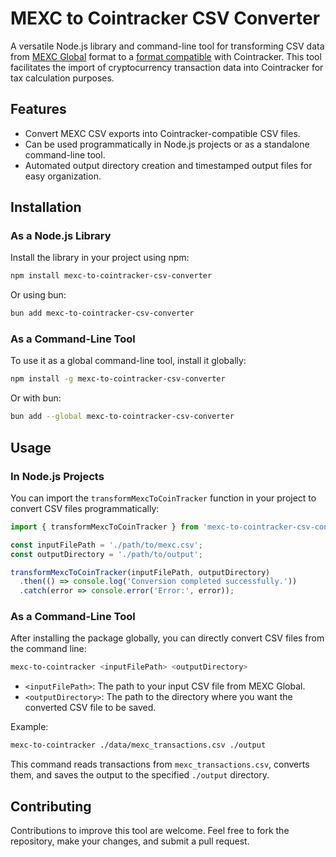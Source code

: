 # MEXC to Cointracker CSV Converter

A versatile Node.js library and command-line tool for transforming CSV data from [MEXC Global](https://www.mexc.com/) format to a [format compatible](https://support.cointracker.io/hc/en-us/articles/4413071299729-Importing-Transaction-Histories-to-CoinTracker-Using-CSVs) with Cointracker. This tool facilitates the import of cryptocurrency transaction data into Cointracker for tax calculation purposes.

## Features

- Convert MEXC CSV exports into Cointracker-compatible CSV files.
- Can be used programmatically in Node.js projects or as a standalone command-line tool.
- Automated output directory creation and timestamped output files for easy organization.

## Installation

### As a Node.js Library

Install the library in your project using npm:

```bash
npm install mexc-to-cointracker-csv-converter
```

Or using bun:

```bash
bun add mexc-to-cointracker-csv-converter
```

### As a Command-Line Tool

To use it as a global command-line tool, install it globally:

```bash
npm install -g mexc-to-cointracker-csv-converter
```

Or with bun:

```bash
bun add --global mexc-to-cointracker-csv-converter
```

## Usage

### In Node.js Projects

You can import the `transformMexcToCoinTracker` function in your project to convert CSV files programmatically:

```jsx
import { transformMexcToCoinTracker } from 'mexc-to-cointracker-csv-converter';

const inputFilePath = './path/to/mexc.csv';
const outputDirectory = './path/to/output';

transformMexcToCoinTracker(inputFilePath, outputDirectory)
  .then(() => console.log('Conversion completed successfully.'))
  .catch(error => console.error('Error:', error));
```

### As a Command-Line Tool

After installing the package globally, you can directly convert CSV files from the command line:

```bash
mexc-to-cointracker <inputFilePath> <outputDirectory>
```

- `<inputFilePath>`: The path to your input CSV file from MEXC Global.
- `<outputDirectory>`: The path to the directory where you want the converted CSV file to be saved.

Example:

```bash
mexc-to-cointracker ./data/mexc_transactions.csv ./output
```

This command reads transactions from `mexc_transactions.csv`, converts them, and saves the output to the specified `./output` directory.

## Contributing

Contributions to improve this tool are welcome. Feel free to fork the repository, make your changes, and submit a pull request.